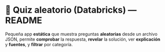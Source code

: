 # 🧪 Quiz aleatorio (Databricks) — README

Pequeña app **estática** que muestra preguntas **aleatorias** desde un archivo JSON, permite **comprobar** la respuesta, **revelar** la solución, ver **explicación** y **fuentes**, y **filtrar** por categoría.
